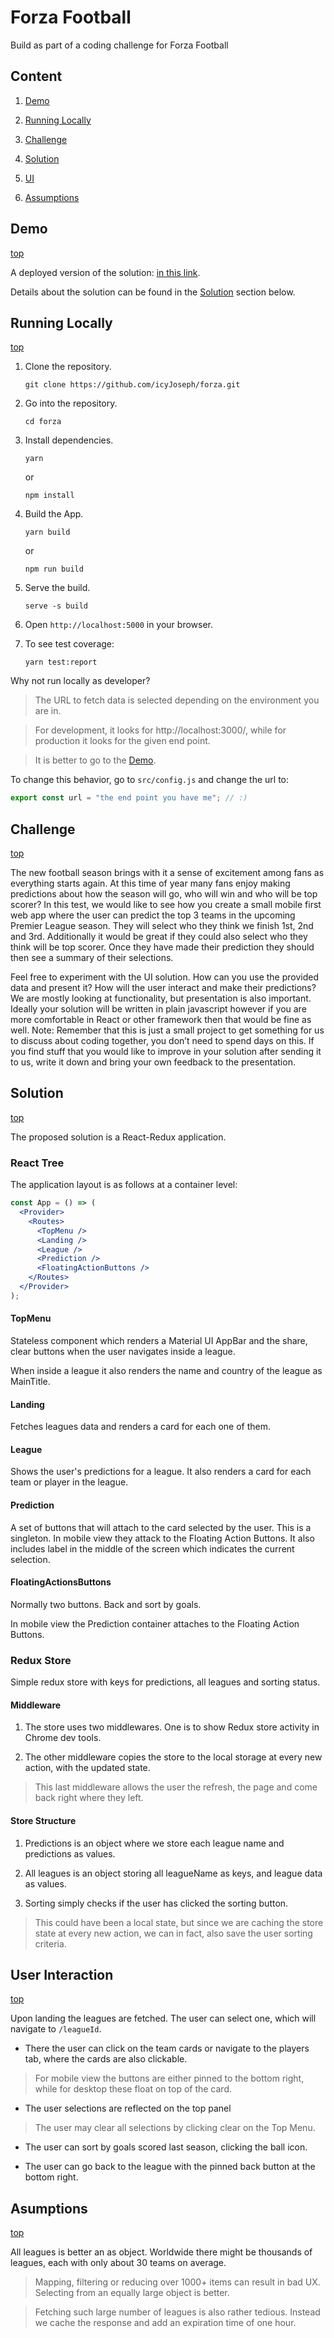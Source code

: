 # <a id="top"></a>Forza Football

Build as part of a coding challenge for Forza Football

## Content

1. [Demo](#demo)

2. [Running Locally](#local)

3. [Challenge](#challenge)

4. [Solution](#sold)

5. [UI](#ui)

6. [Assumptions](#assumptions)

## <a id="demo"></a>Demo

[top](#top)

A deployed version of the solution: [in this link](https://talented-reaction.surge.sh).

Details about the solution can be found in the [Solution](#sol) section below.

## <a id="local"></a>Running Locally

[top](#top)

1.  Clone the repository.

    ```
    git clone https://github.com/icyJoseph/forza.git
    ```

2.  Go into the repository.

    ```
    cd forza
    ```

3.  Install dependencies.

    ```
    yarn
    ```

    or

    ```
    npm install
    ```

4.  Build the App.

    ```
    yarn build
    ```

    or

    ```
    npm run build
    ```

5.  Serve the build.

    ```
    serve -s build
    ```

6.  Open `http://localhost:5000` in your browser.

7.  To see test coverage:

    ```
    yarn test:report
    ```

Why not run locally as developer?

> The URL to fetch data is selected depending on the environment you are in.

> For development, it looks for http://localhost:3000/, while for production it looks for the given end point.

> It is better to go to the [Demo](#demo).

To change this behavior, go to `src/config.js` and change the url to:

```javascript
export const url = "the end point you have me"; // :)
```

## <a id="challenge"></a>Challenge

[top](#top)

The new football season brings with it a sense of excitement among fans as everything
starts again. At this time of year many fans enjoy making predictions about how the
season will go, who will win and who will be top scorer?
In this test, we would like to see how you create a small mobile first web app where the
user can predict the top 3 teams in the upcoming Premier League season. They will
select who they think we finish 1st, 2nd and 3rd. Additionally it would be great if they
could also select who they think will be top scorer. Once they have made their
prediction they should then see a summary of their selections.

Feel free to experiment with the UI solution. How can you use the provided data and
present it? How will the user interact and make their predictions? We are mostly looking
at functionality, but presentation is also important.
Ideally your solution will be written in plain javascript however if you are more
comfortable in React or other framework then that would be fine as well.
Note:​ Remember that this is just a small project to get something for us to discuss about coding
together, you don’t need to spend days on this. If you find stuff that you would like to improve in
your solution after sending it to us, write it down and bring your own feedback to the
presentation.

## <a id="sol"></a>Solution

[top](#top)

The proposed solution is a React-Redux application.

### React Tree

The application layout is as follows at a container level:

```jsx
const App = () => (
  <Provider>
    <Routes>
      <TopMenu />
      <Landing />
      <League />
      <Prediction />
      <FloatingActionButtons />
    </Routes>
  </Provider>
);
```

#### TopMenu

Stateless component which renders a Material UI AppBar and the share, clear buttons when the user navigates inside a league.

When inside a league it also renders the name and country of the league as MainTitle.

#### Landing

Fetches leagues data and renders a card for each one of them.

#### League

Shows the user's predictions for a league. It also renders a card for each team or player in the league.

#### Prediction

A set of buttons that will attach to the card selected by the user. This is a singleton. In mobile view they attack to the Floating Action Buttons. It also includes label in the middle of the screen which indicates the current selection.

#### FloatingActionsButtons

Normally two buttons. Back and sort by goals.

In mobile view the Prediction container attaches to the Floating Action Buttons.

### Redux Store

Simple redux store with keys for predictions, all leagues and sorting status.

#### Middleware

1. The store uses two middlewares. One is to show Redux store activity in Chrome dev tools.

2. The other middleware copies the store to the local storage at every new action, with the updated state.

> This last middleware allows the user the refresh, the page and come back right where they left.

#### Store Structure

1. Predictions is an object where we store each league name and predictions as values.

2. All leagues is an object storing all leagueName as keys, and league data as values.

3. Sorting simply checks if the user has clicked the sorting button.

> This could have been a local state, but since we are caching the store state at every new action, we can in fact, also save the user sorting criteria.

## <a id="ui"></a>User Interaction

[top](#top)

Upon landing the leagues are fetched. The user can select one, which will navigate to `/leagueId`.

- There the user can click on the team cards or navigate to the players tab, where the cards are also clickable.

> For mobile view the buttons are either pinned to the bottom right, while for desktop these float on top of the card.

- The user selections are reflected on the top panel

> The user may clear all selections by clicking clear on the Top Menu.

- The user can sort by goals scored last season, clicking the ball icon.

- The user can go back to the league with the pinned back button at the bottom right.

## <a id="assumptions"></a>Asumptions

[top](#top)

All leagues is better an as object. Worldwide there might be thousands of leagues, each with only about 30 teams on average.

> Mapping, filtering or reducing over 1000+ items can result in bad UX. Selecting from an equally large object is better.

> Fetching such large number of leagues is also rather tedious. Instead we cache the response and add an expiration time of one hour.
